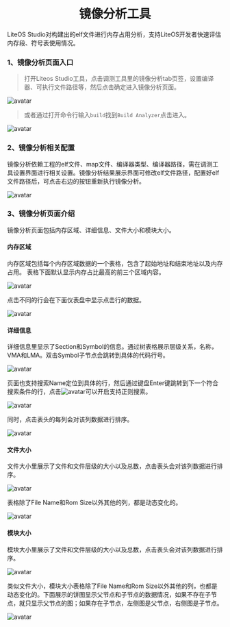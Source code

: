 <p align="center">
  <h1 align="center">镜像分析工具</h1>
</p>

LiteOS Studio对构建出的elf文件进行内存占用分析，支持LiteOS开发者快速评估内存段、符号表使用情况。


### 1、镜像分析页面入口
> 打开Liteos Studio工具，点击调测工具里的镜像分析tab页签，设置编译器、可执行文件路径等，然后点击确定进入镜像分析页面。

![avatar](images/buildAnalysis/buildAnalysisStart.png)

> 或者通过打开命令行输入`build`找到`Build Analyzer`点击进入。

![avatar](images/buildAnalysis/buildAnalysisStart2.png)

### 2、镜像分析相关配置
镜像分析依赖工程的elf文件、map文件、编译器类型、编译器路径，需在调测工具设置界面进行相关设置。镜像分析结果展示界面可修改elf文件路径，配置好elf文件路径后，可点击右边的按钮重新执行镜像分析。

![avatar](images/buildAnalysis/buildAnalysisConfig.png)

### 3、镜像分析页面介绍
镜像分析页面包括内存区域、详细信息、文件大小和模块大小。

#### 内存区域
内存区域包括每个内存区域数据的一个表格，包含了起始地址和结束地址以及内存占用。
表格下面默认显示内存占比最高的前三个区域内容。

![avatar](images/buildAnalysis/buildAnalysisRegions.png)

点击不同的行会在下面仪表盘中显示点击行的数据。

![avatar](images/buildAnalysis/buildAnalysisRegions1.png)

#### 详细信息
详细信息里显示了Section和Symbol的信息。通过树表格展示层级关系，名称，VMA和LMA。双击Symbol子节点会跳转到具体的代码行号。

![avatar](images/buildAnalysis/buildAnalysisDetails.png)

页面也支持搜索Name定位到具体的行，然后通过键盘Enter键跳转到下一个符合搜索条件的行，点击![avatar](images/buildAnalysis/buildAnalysisRegExp.png)可以开启支持正则搜索。

![avatar](images/buildAnalysis/buildAnalysisDetails1.png)

同时，点击表头的每列会对该列数据进行排序。

![avatar](images/buildAnalysis/buildAnalysisDetails2.png)

#### 文件大小
文件大小里展示了文件和文件层级的大小以及总数，点击表头会对该列数据进行排序。

![avatar](images/buildAnalysis/buildAnalysisFile.png)

表格除了File Name和Rom Size以外其他的列，都是动态变化的。

![avatar](images/buildAnalysis/buildAnalysisFile1.png)

#### 模块大小
模块大小里展示了文件和文件层级的大小以及总数，点击表头会对该列数据进行排序。

![avatar](images/buildAnalysis/buildAnalysisModule.png)

类似文件大小，模块大小表格除了File Name和Rom Size以外其他的列，也都是动态变化的。下面展示的饼图显示父节点和子节点的数据情况，如果不存在子节点，就只显示父节点的图；如果存在子节点，左侧图是父节点，右侧图是子节点。

![avatar](images/buildAnalysis/buildAnalysisModule1.png)

